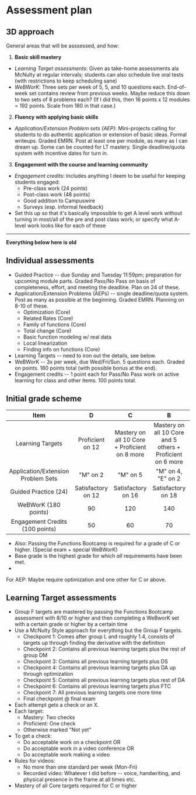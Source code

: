 # Assessment plan

## 3D approach

General areas that will be asssessed, and how: 

1. **Basic skill mastery**
  - *Learning Target assessments*: Given as take-home assessments ala McNulty at regular intervals; students can also schedule live oral tests (with restrictions to keep scheduling sane)
  - *WeBWorK*: Three sets per week of 5, 5, and 10 questions each. End-of-week set contains review from previous weeks. Maybe reduce this down to two sets of 8 problems each? (If I did this, then 16 points x 12 modules = 192 points. Scale from 180 in that case.)
2. **Fluency with applying basic skills** 
  - *Application/Extension Problem sets (AEP)*: Mini-projects calling for students to do authentic application or extension of basic ideas. Formal writeups. Graded EMRN. Post at least one per module, as many as I can dream up. Some can be counted for LT mastery. Single deadline/quota system with incentive dates for turn in.  
3. **Engagement with the course and learning community** 
  - *Engagement credits*: Includes anything I deem to be useful for keeping students engaged: 
    - Pre-class work (24 points)
    - Post-class work (48 points)
    - Good addition to Campuswire
    - Surveys (esp. informal feedback) 
  - Set this up so that it's basically impossible to get A level work without turning in most/all of the pre and post class work; or specify what A-level work looks like for each of these 





---

**Everything below here is old** 

## Individual assessments 

+ Guided Practice -- due Sunday and Tuesday 11:59pm; preparation for upcoming module parts. Graded Pass/No Pass on basis of completeness, effort, and meeting the deadline. Plan on 24 of these. 
+ Application/Extension Problems (AEPs) -- single deadline/quota system. Post as many as possible at the beginning. Graded EMRN. Planning on 8-10 of these. 
  + Optimization (Core) 
  + Related Rates (Core) 
  + Family of functions (Core) 
  + Total change (Core) 
  + Basic function modeling w/ real data 
  + Local linearization 
  + Finding info on functions (Core) 
+ Learning Targets -- need to iron out the details, see below. 
+ WeBWorK -- 3x per week, due Wed/Fri/Sun. 5 questions each. Graded on points. 180 points total (with possible bonus at the end). 
+ Engagement credits -- 1 point each for Pass/No Pass work on active learning for class and other items. 100 points total. 


## Initial grade scheme 

| Item | D    |  C   | B   | A   | 
|:--:  | :--: | :--: |:--: |:--: |
| Learning Targets | Proficient on 12 | Mastery on all 10 Core + Proficient on 8 more | Mastery on all 10 Core and 5 others + Proficient on 6 more | Mastery on all 10 Core and 8 others + Proficient on 6 more |
| Application/Extension Problem Sets | "M" on 2 | "M" on 5 | "M" on 4, "E" on 2 | "M" on 3, "E" on 4| 
Guided Practice (24) | Satisfactory on 12 | Satisfactory on 16 | Satisfactory on 18 | Satisfactory on 20 |
WeBWorK (180 points) | 90 | 120 | 140 | 160 |
Engagement Credits (100 points) | 50 | 60 | 70 | 80 | 


- Also: Passing the Functions Bootcamp  is required for a grade of C or higher. (Special exam + special WeBWorK)  
- Base grade is the highest grade for which *all* requirements have been met. 
- 





For AEP: Maybe require optimization and one other for C or above. 

## Learning Target assessments 

- Group F targets are mastered by passing the Functions Bootcamp assessment with 8/10 or higher and then completing a WeBworK set with a certain grade or higher by a certain time 
- Use a McNulty Style approach for everything but the Group F targets. 
  - Checkpoint 1: Comes after group L and roughly 1.4, consists of targets up through finding the derivative with the definition
  - Checkpoint 2: Contains all previous learning targets plus the rest of group DM 
  - Checkpoint 3: Contains all previous learning targets plus DS
  - Checkpoint 4: Contains all previous learning targets plus DA up through optimization
  - Checkpoint 5: Contains all previous learning targets plus rest of DA 
  - Checkpoint 6: Contains all previous learning targets plus FTC
  - Checkpoint 7: All previous learning targets one more time 
  - Final checkpoint @ final exam 
- Each attempt gets a check or an X. 
- Each target: 
  - Mastery: Two checks
  - Proficient: One check
  - Otherwise marked "Not yet" 
- To get a check:  
  - Do acceptable work on a checkpoint OR
  - Do acceptable work in a video conference OR 
  - Do acceptable work making a video 
- Rules for videos: 
  - No more than one standard per week (Mon-Fri)
  - Recorded video: Whatever I did before -- voice, handwriting, and physical presence in the frame at all times etc. 
- Mastery of all Core targets required for C or higher 
